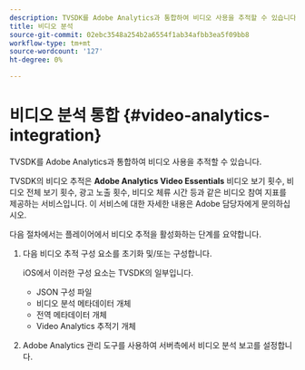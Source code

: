 ```yaml
---
description: TVSDK를 Adobe Analytics과 통합하여 비디오 사용을 추적할 수 있습니다.
title: 비디오 분석
source-git-commit: 02ebc3548a254b2a6554f1ab34afbb3ea5f09bb8
workflow-type: tm+mt
source-wordcount: '127'
ht-degree: 0%

---
```


# 비디오 분석 통합 {#video-analytics-integration}

TVSDK를 Adobe Analytics과 통합하여 비디오 사용을 추적할 수 있습니다.

TVSDK의 비디오 추적은 **Adobe Analytics Video Essentials** 비디오 보기 횟수, 비디오 전체 보기 횟수, 광고 노출 횟수, 비디오 체류 시간 등과 같은 비디오 참여 지표를 제공하는 서비스입니다. 이 서비스에 대한 자세한 내용은 Adobe 담당자에게 문의하십시오.

다음 절차에서는 플레이어에서 비디오 추적을 활성화하는 단계를 요약합니다.

1. 다음 비디오 추적 구성 요소를 초기화 및/또는 구성합니다.

   iOS에서 이러한 구성 요소는 TVSDK의 일부입니다.

   * JSON 구성 파일
   * 비디오 분석 메타데이터 개체
   * 전역 메타데이터 개체
   * Video Analytics 추적기 개체

1. Adobe Analytics 관리 도구를 사용하여 서버측에서 비디오 분석 보고를 설정합니다.
